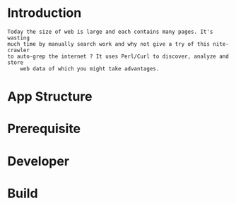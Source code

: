 # Introduction
	
	Today the size of web is large and each contains many pages. It's wasting
	much time by manually search work and why not give a try of this nite-crawler
	to auto-grep the internet ? It uses Perl/Curl to discover, analyze and store
        web data of which you might take advantages.

# App Structure

# Prerequisite

# Developer

# Build

